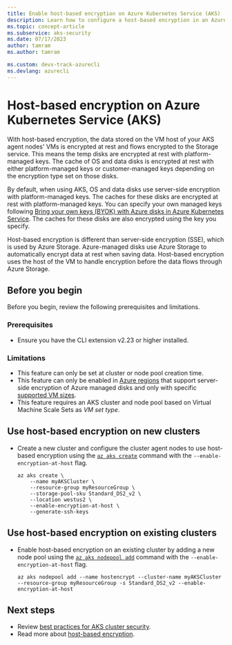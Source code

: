 ```yaml
---
title: Enable host-based encryption on Azure Kubernetes Service (AKS)
description: Learn how to configure a host-based encryption in an Azure Kubernetes Service (AKS) cluster.
ms.topic: concept-article
ms.subservice: aks-security
ms.date: 07/17/2023 
author: tamram
ms.author: tamram

ms.custom: devx-track-azurecli
ms.devlang: azurecli
---
```


# Host-based encryption on Azure Kubernetes Service (AKS)

With host-based encryption, the data stored on the VM host of your AKS agent nodes' VMs is encrypted at rest and flows encrypted to the Storage service. This means the temp disks are encrypted at rest with platform-managed keys. The cache of OS and data disks is encrypted at rest with either platform-managed keys or customer-managed keys depending on the encryption type set on those disks.

By default, when using AKS, OS and data disks use server-side encryption with platform-managed keys. The caches for these disks are encrypted at rest with platform-managed keys. You can specify your own managed keys following [Bring your own keys (BYOK) with Azure disks in Azure Kubernetes Service](azure-disk-customer-managed-keys.md). The caches for these disks are also encrypted using the key you specify.

Host-based encryption is different than server-side encryption (SSE), which is used by Azure Storage. Azure-managed disks use Azure Storage to automatically encrypt data at rest when saving data. Host-based encryption uses the host of the VM to handle encryption before the data flows through Azure Storage.

## Before you begin

Before you begin, review the following prerequisites and limitations.

### Prerequisites

- Ensure you have the CLI extension v2.23 or higher installed.

### Limitations

- This feature can only be set at cluster or node pool creation time.
- This feature can only be enabled in [Azure regions][supported-regions] that support server-side encryption of Azure managed disks and only with specific [supported VM sizes][supported-sizes].
- This feature requires an AKS cluster and node pool based on Virtual Machine Scale Sets as *VM set type*.

## Use host-based encryption on new clusters

- Create a new cluster and configure the cluster agent nodes to use host-based encryption using the [`az aks create`][az-aks-create] command with the `--enable-encryption-at-host` flag.

    ```azurecli-interactive
    az aks create \
        --name myAKSCluster \
        --resource-group myResourceGroup \
        --storage-pool-sku Standard_DS2_v2 \
        --location westus2 \
        --enable-encryption-at-host \
        --generate-ssh-keys
    ```

## Use host-based encryption on existing clusters

- Enable host-based encryption on an existing cluster by adding a new node pool using the [`az aks nodepool add`][az-aks-nodepool-add] command with the `--enable-encryption-at-host` flag.

    ```azurecli
    az aks nodepool add --name hostencrypt --cluster-name myAKSCluster --resource-group myResourceGroup -s Standard_DS2_v2 --enable-encryption-at-host
    ```

## Next steps

- Review [best practices for AKS cluster security][best-practices-security].
- Read more about [host-based encryption](/azure/virtual-machines/disk-encryption#encryption-at-host---end-to-end-encryption-for-your-vm-data).
<!-- LINKS - external -->

<!-- LINKS - internal -->
[best-practices-security]: ./operator-best-practices-cluster-security.md
[supported-regions]: /azure/virtual-machines/disk-encryption#supported-regions
[supported-sizes]: /azure/virtual-machines/disk-encryption#supported-vm-sizes
[control-keys]: ../key-vault/general/best-practices.md#control-access-to-your-vault
[akv-built-in-roles]: ../key-vault/general/rbac-guide.md#azure-built-in-roles-for-key-vault-data-plane-operations
[az-aks-create]: /cli/azure/aks#az-aks-create
[az-aks-nodepool-add]: /cli/azure/aks/nodepool#az-aks-nodepool-add

